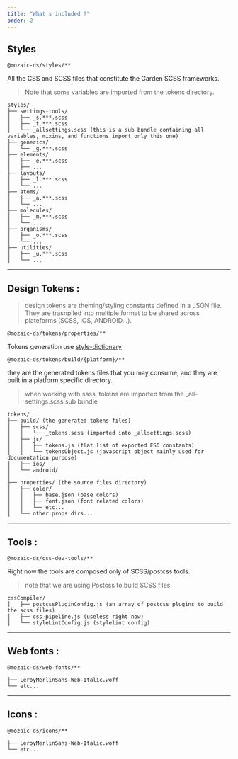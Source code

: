 ```yaml
---
title: "What's included ?"
order: 2
---
```


## Styles

`@mozaic-ds/styles/**`

All the CSS and SCSS files that constitute the Garden SCSS frameworks.

> Note that some variables are imported from the tokens directory.

```tree
styles/
├── settings-tools/
│   ├── _s.***.scss
│   ├── _t.***.scss
│   └── _allsettings.scss (this is a sub bundle containing all variables, mixins, and functions import only this one)
├── generics/
│   └── _g.***.scss
├── elements/
│   ├── _e.***.scss
│   ├── ...
├── layouts/
│   ├── _l.***.scss
│   └── ...
├── atoms/
│   ├── _a.***.scss
│   └── ...
├── molecules/
│   ├── _m.***.scss
│   └── ...
├── organisms/
│   ├── _o.***.scss
│   └── ...
├── utilities/
│   ├── _u.***.scss
│   └── ...
```

---

## Design Tokens :

> design tokens are theming/styling constants defined in a JSON file. They are trasnpiled into multiple format to be shared across plateforms (SCSS, IOS, ANDROID...).

`@mozaic-ds/tokens/properties/**`

Tokens generation use [style-dictionary](https://amzn.github.io/style-dictionary/#/)

`@mozaic-ds/tokens/build/{platform}/**`

they are the generated tokens files that you may consume, and they are built in a platform specific directory.

> when working with sass, tokens are imported from the \_all-settings.scss sub bundle

```tree
tokens/
├── build/ (the generated tokens files)
│   ├── scss/
│   │   └── _tokens.scss (imported into _allsettings.scss)
│   ├── js/
│   │   ├── tokens.js (flat list of exported ES6 constants)
│   │   └── tokensObject.js (javascript object mainly used for documentation purpose)
│   ├── ios/
│   └── android/
│
├── properties/ (the source files directory)
│   ├── color/
│   │   ├── base.json (base colors)
│   │   ├── font.json (font related colors)
│   │   └── etc...
│   └── other props dirs...
```

---

## Tools :

`@mozaic-ds/css-dev-tools/**`

Right now the tools are composed only of SCSS/postcss tools.

> note that we are using Postcss to build SCSS files

```tree
cssCompiler/
│   ├── postcssPluginConfig.js (an array of postcss plugins to build the scss files)
│   ├── css-pipeline.js (useless right now)
│   └── styleLintConfig.js (stylelint config)
```

---

## Web fonts :

`@mozaic-ds/web-fonts/**`

```tree
├── LeroyMerlinSans-Web-Italic.woff
└── etc...
```

---

## Icons :

`@mozaic-ds/icons/**`

```tree
├── LeroyMerlinSans-Web-Italic.woff
└── etc...
```
